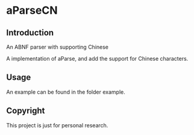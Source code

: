 aParseCN
============


Introduction
-------------
An ABNF parser with supporting Chinese

A implementation of aParse, and add the support for Chinese characters.


Usage
------------------
An example can be found in the folder example.

Copyright
-----------
This project is just for personal research.  


